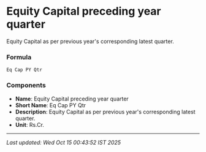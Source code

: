 # Equity Capital preceding year quarter
Equity Capital as per previous year's corresponding latest quarter.

### Formula
```text
Eq Cap PY Qtr
```


### Components
- **Name**: Equity Capital preceding year quarter
- **Short Name**: Eq Cap PY Qtr
- **Description**: Equity Capital as per previous year's corresponding latest quarter.
- **Unit**: Rs.Cr.

---
*Last updated: Wed Oct 15 00:43:52 IST 2025*
